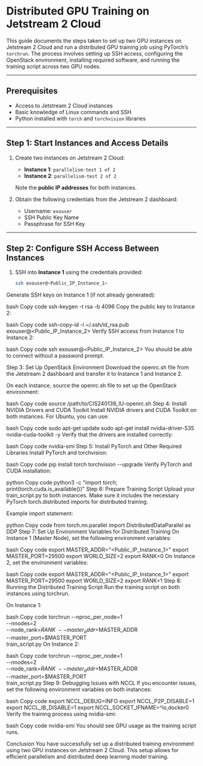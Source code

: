 # Distributed GPU Training on Jetstream 2 Cloud

This guide documents the steps taken to set up two GPU instances on Jetstream 2 Cloud and run a distributed GPU training job using PyTorch’s `torchrun`. The process involves setting up SSH access, configuring the OpenStack environment, installing required software, and running the training script across two GPU nodes.

---

## **Prerequisites**

- Access to Jetstream 2 Cloud instances
- Basic knowledge of Linux commands and SSH
- Python installed with `torch` and `torchvision` libraries

---

## **Step 1: Start Instances and Access Details**

1. Create two instances on Jetstream 2 Cloud:
    - **Instance 1**: `parallelism-test 1 of 2`
    - **Instance 2**: `parallelism-test 2 of 2`
    
    Note the **public IP addresses** for both instances.

2. Obtain the following credentials from the Jetstream 2 dashboard:
   - Username: `exouser`
   - SSH Public Key Name
   - Passphrase for SSH Key

---

## **Step 2: Configure SSH Access Between Instances**

1. SSH into **Instance 1** using the credentials provided:
   ```bash
   ssh exouser@<Public_IP_Instance_1>
Generate SSH keys on Instance 1 (if not already generated):

bash
Copy code
ssh-keygen -t rsa -b 4096
Copy the public key to Instance 2:

bash
Copy code
ssh-copy-id -i ~/.ssh/id_rsa.pub exouser@<Public_IP_Instance_2>
Verify SSH access from Instance 1 to Instance 2:

bash
Copy code
ssh exouser@<Public_IP_Instance_2>
You should be able to connect without a password prompt.

Step 3: Set Up OpenStack Environment
Download the openrc.sh file from the Jetstream 2 dashboard and transfer it to Instance 1 and Instance 2.

On each instance, source the openrc.sh file to set up the OpenStack environment:

bash
Copy code
source /path/to/CIS240139_IU-openrc.sh
Step 4: Install NVIDIA Drivers and CUDA Toolkit
Install NVIDIA drivers and CUDA Toolkit on both instances. For Ubuntu, you can use:

bash
Copy code
sudo apt-get update
sudo apt-get install nvidia-driver-535 nvidia-cuda-toolkit -y
Verify that the drivers are installed correctly:

bash
Copy code
nvidia-smi
Step 5: Install PyTorch and Other Required Libraries
Install PyTorch and torchvision:

bash
Copy code
pip install torch torchvision --upgrade
Verify PyTorch and CUDA installation:

python
Copy code
python3 -c "import torch; print(torch.cuda.is_available())"
Step 6: Prepare Training Script
Upload your train_script.py to both instances. Make sure it includes the necessary PyTorch torch.distributed imports for distributed training.

Example import statement:

python
Copy code
from torch.nn.parallel import DistributedDataParallel as DDP
Step 7: Set Up Environment Variables for Distributed Training
On Instance 1 (Master Node), set the following environment variables:

bash
Copy code
export MASTER_ADDR="<Public_IP_Instance_1>"
export MASTER_PORT=29500
export WORLD_SIZE=2
export RANK=0
On Instance 2, set the environment variables:

bash
Copy code
export MASTER_ADDR="<Public_IP_Instance_1>"
export MASTER_PORT=29500
export WORLD_SIZE=2
export RANK=1
Step 8: Running the Distributed Training Script
Run the training script on both instances using torchrun.

On Instance 1:

bash
Copy code
torchrun --nproc_per_node=1 \
  --nnodes=2 \
  --node_rank=$RANK \
  --master_addr=$MASTER_ADDR \
  --master_port=$MASTER_PORT \
  train_script.py
On Instance 2:

bash
Copy code
torchrun --nproc_per_node=1 \
  --nnodes=2 \
  --node_rank=$RANK \
  --master_addr=$MASTER_ADDR \
  --master_port=$MASTER_PORT \
  train_script.py
Step 9: Debugging Issues with NCCL
If you encounter issues, set the following environment variables on both instances:

bash
Copy code
export NCCL_DEBUG=INFO
export NCCL_P2P_DISABLE=1
export NCCL_IB_DISABLE=1
export NCCL_SOCKET_IFNAME=^lo,docker0
Verify the training process using nvidia-smi:

bash
Copy code
nvidia-smi
You should see GPU usage as the training script runs.

Conclusion
You have successfully set up a distributed training environment using two GPU instances on Jetstream 2 Cloud. This setup allows for efficient parallelism and distributed deep learning model training.


